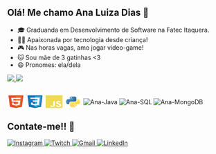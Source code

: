 ## Olá! Me chamo Ana Luiza Dias 💖

- 🎓 Graduanda em Desenvolvimento de Software na Fatec Itaquera.
- 👧🏻 Apaixonada por tecnologia desde criança!
- 🎮 Nas horas vagas, amo jogar video-game!
- 🐱 Sou mãe de 3 gatinhas <3
- 😄 Pronomes: ela/dela

<div>
  <a href="https://github.com/AnnaDays">
       <img height="180em" src="https://github-readme-stats.vercel.app/api/top-langs/?username=AnnaDays&layout=compact&langs_count=16&theme=dracula"/>
    <img height="180em" src="https://github-readme-stats.vercel.app/api?username=AnnaDays&show_icons=true&theme=dracula"/>
  </a>
</div>

##
<div style="display: inline-block">
  <img align="center" alt="Ana-HTML5" height="30" width="40" src="https://raw.githubusercontent.com/devicons/devicon/master/icons/html5/html5-original.svg">
  <img align="center" alt="Ana-CSS3" height="30" width="40" src="https://raw.githubusercontent.com/devicons/devicon/master/icons/css3/css3-original.svg">
  <img align="center" alt="Ana-Js" height="30" width="40" src="https://raw.githubusercontent.com/devicons/devicon/master/icons/javascript/javascript-plain.svg">
  <img align="center" alt="Ana-Python" height="30" width="40" src="https://raw.githubusercontent.com/devicons/devicon/master/icons/python/python-original.svg">
  <img align="center" alt="Ana-Java" height="30" width="40" src="https://cdn.jsdelivr.net/gh/devicons/devicon@latest/icons/java/java-original.svg">
  <img align="center" alt="Ana-SQL" height="30" width="40" src="https://cdn.jsdelivr.net/gh/devicons/devicon@latest/icons/mysql/mysql-original.svg">
  <img align="center" alt="Ana-MongoDB" height="30" width="40" src="https://cdn.jsdelivr.net/gh/devicons/devicon@latest/icons/mongodb/mongodb-original.svg">
</div>

##
## Contate-me!! 👋
<div>
  <a href="https://www.instagram.com/anadias083/" target="_blank">
    <img src="https://img.shields.io/badge/-Instagram-E4405F?style=for-the-badge&logo=instagram&logoColor=white" alt="Instagram">
  </a>
  <a href="https://www.twitch.tv/annadays/" target="_blank">
    <img src="https://img.shields.io/badge/Twitch-9146FF?style=for-the-badge&logo=twitch&logoColor=white" alt="Twitch">
  </a>
  <a href="mailto:analuizadias389@gmail.com" target="_blank">
    <img src="https://img.shields.io/badge/-Gmail-D14836?style=for-the-badge&logo=gmail&logoColor=white" alt="Gmail">
  </a>
  <a href="https://www.linkedin.com/in/ana-luiza-dias-an0808/" target="_blank">
    <img src="https://img.shields.io/badge/-LinkedIn-0077B5?style=for-the-badge&logo=linkedin&logoColor=white" alt="LinkedIn">
  </a>
</div>




